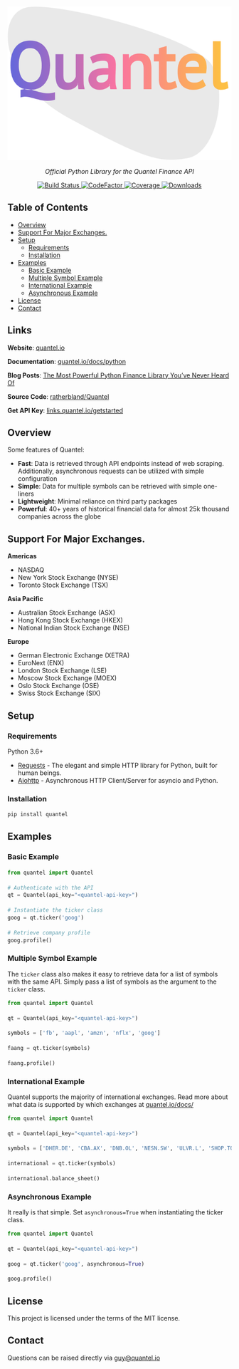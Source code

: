 <p align="center">
    <img src="https://raw.githubusercontent.com/RatherBland/Quantel/master/docs/img/quantel.png">
</p>
<p align="center">
    <em>Official Python Library for the Quantel Finance API</em>
</p>
<p align="center">
    <a href="https://travis-ci.com/ratherbland/quantel" target="_blank">
        <img src="https://travis-ci.com/ratherbland/quantel.svg?branch=master" alt="Build Status">
    </a>
<a href="https://www.codefactor.io/repository/github/ratherbland/quantel" target="_blank">
    <img src="https://www.codefactor.io/repository/github/ratherbland/quantel/badge" alt="CodeFactor" />
</a>
<a href="https://app.codecov.io/gh/RatherBland/Quantel" target="_blank">
    <img src="https://img.shields.io/codecov/c/github/ratherbland/Quantel" alt="Coverage">
</a>
<a href="https://pepy.tech/project/quantel" target="_blank">
    <img src="https://pepy.tech/badge/quantel" alt="Downloads">
</a>
</p>

## Table of Contents

- [Overview](#overview)
- [Support For Major Exchanges.](#support-for-major-exchanges)
- [Setup](#setup)
  * [Requirements](#requirements)
  * [Installation](#installation)
- [Examples](#examples)
  * [Basic Example](#basic-example)
  * [Multiple Symbol Example](#multiple-symbol-example)
  * [International Example](#international-example)
  * [Asynchronous Example](#asynchronous-example)
- [License](#license)
- [Contact](#contact)


## Links

**Website**: <a target="_blank" href="https://quantel.io">quantel.io </a>

**Documentation**: <a target="_blank" href="https://quantel.io/docs/python">quantel.io/docs/python </a>

**Blog Posts**: <a href="https://medium.com/@ratherbland/the-most-powerful-python-finance-library-youve-never-heard-of-f13f2cdfcc9a"> The Most Powerful Python Finance Library You’ve Never Heard Of </a>

**Source Code**: <a href="https://github.com/ratherbland/Quantel">ratherbland/Quantel </a>

**Get API Key**: <a href="http://links.quantel.io/getstarted">links.quantel.io/getstarted </a>


## Overview

Some features of Quantel:

- **Fast**: Data is retrieved through API endpoints instead of web scraping. Additionally, asynchronous requests can be utilized with simple configuration
- **Simple**: Data for multiple symbols can be retrieved with simple one-liners
- **Lightweight**: Minimal reliance on third party packages
- **Powerful**: 40+ years of historical financial data for almost 25k thousand companies across the globe


## Support For Major Exchanges.
**Americas**
* NASDAQ
* New York Stock Exchange (NYSE)
* Toronto Stock Exchange (TSX)

**Asia Pacific**
* Australian Stock Exchange (ASX)
* Hong Kong Stock Exchange (HKEX)
* National Indian Stock Exchange (NSE)

**Europe**
* German Electronic Exchange (XETRA)
* EuroNext (ENX)
* London Stock Exchange (LSE)
* Moscow Stock Exchange (MOEX)
* Oslo Stock Exchange (OSE)
* Swiss Stock Exchange (SIX)


## Setup

### Requirements

Python 3.6+

- [Requests](https://requests.readthedocs.io/en/master/) - The elegant and simple HTTP library for Python, built for human beings.
- [Aiohttp](https://docs.aiohttp.org/en/stable/) - Asynchronous HTTP Client/Server for asyncio and Python.

### Installation

```bash
pip install quantel
```

## Examples

### Basic Example


```python
from quantel import Quantel

# Authenticate with the API
qt = Quantel(api_key="<quantel-api-key>")

# Instantiate the ticker class
goog = qt.ticker('goog')

# Retrieve company profile
goog.profile()
```

### Multiple Symbol Example

The `ticker` class also makes it easy to retrieve data for a list of symbols with the same API. Simply pass a list of symbols as the argument to the `ticker` class.

```python
from quantel import Quantel

qt = Quantel(api_key="<quantel-api-key>")

symbols = ['fb', 'aapl', 'amzn', 'nflx', 'goog']

faang = qt.ticker(symbols)

faang.profile()
```


### International Example

Quantel supports the majority of international exchanges. Read more about what data is supported by which exchanges at [quantel.io/docs/](https://quantel.io/docs)

```python
from quantel import Quantel

qt = Quantel(api_key="<quantel-api-key>")

symbols = ['DHER.DE', 'CBA.AX', 'DNB.OL', 'NESN.SW', 'ULVR.L', 'SHOP.TO', 'EDF.PA', ' RELIANCE.NS']

international = qt.ticker(symbols)

international.balance_sheet()
```

### Asynchronous Example

It really is that simple. Set `asynchronous=True` when instantiating the ticker class.

```python
from quantel import Quantel

qt = Quantel(api_key="<quantel-api-key>")

goog = qt.ticker('goog', asynchronous=True)

goog.profile()
```

## License

This project is licensed under the terms of the MIT license.


## Contact
Questions can be raised directly via <a href="mailto:guy@quantel.io">guy@quantel.io</a>